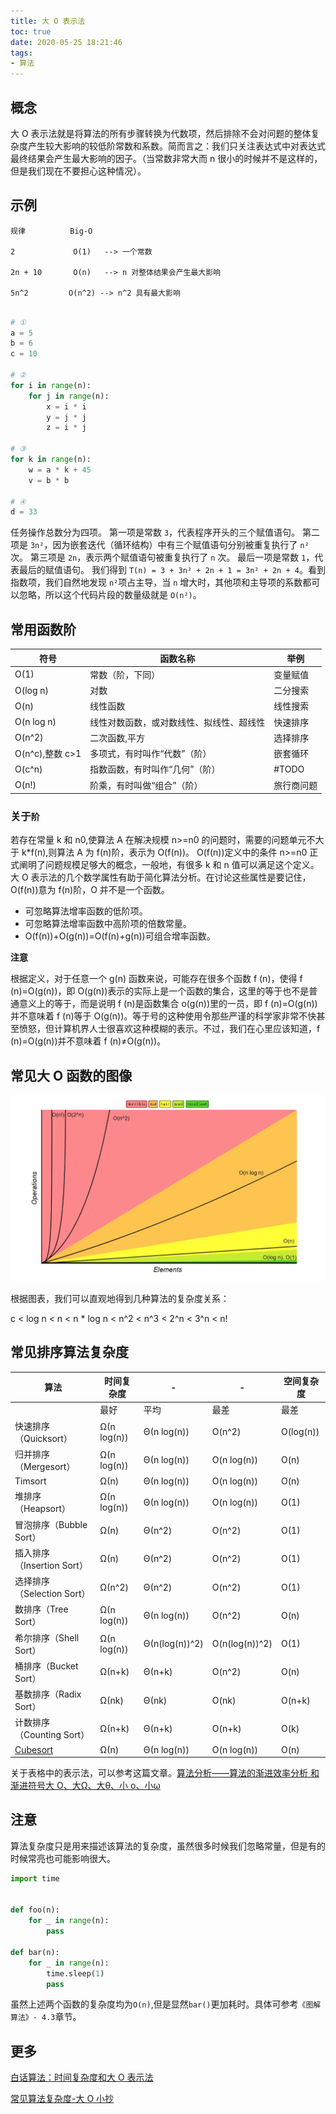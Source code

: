 ```yaml
---
title: 大 O 表示法
toc: true
date: 2020-05-25 18:21:46
tags:
- 算法
---
```


## 概念

大 O 表示法就是将算法的所有步骤转换为代数项，然后排除不会对问题的整体复杂度产生较大影响的较低阶常数和系数。简而言之：我们只关注表达式中对表达式最终结果会产生最大影响的因子。（当常数非常大而 n 很小的时候并不是这样的，但是我们现在不要担心这种情况）。

## 示例
```shell
规律          Big-O

2             O(1)   --> 一个常数

2n + 10       O(n)   --> n 对整体结果会产生最大影响

5n^2         O(n^2) --> n^2 具有最大影响
```

```python

# ①
a = 5
b = 6
c = 10

# ②
for i in range(n):
    for j in range(n):
        x = i * i
        y = j * j
        z = i * j
        
# ③
for k in range(n):
    w = a * k + 45
    v = b * b
    
# ④
d = 33
```
任务操作总数分为四项。
第一项是常数 `3`，代表程序开头的三个赋值语句。
第二项是 `3n²`，因为嵌套迭代（循环结构）中有三个赋值语句分别被重复执行了 `n²` 次。
第三项是 `2n`，表示两个赋值语句被重复执行了 `n` 次。
最后一项是常数 `1`，代表最后的赋值语句。
我们得到 `T(n) = 3 + 3n² + 2n + 1 = 3n² + 2n + 4`。看到指数项，我们自然地发现 `n²`项占主导，当 `n` 增大时，其他项和主导项的系数都可以忽略，所以这个代码片段的数量级就是 `O(n²)`。

## 常用函数阶

| 符号         | 函数名称                             |           举例|
| -------------- | ---------------------------------------- | --- |
| O(1)           | 常数（阶，下同）                 |   变量赋值  |
| O(log n)       | 对数                                   |   二分搜索   |
| O(n)           | 线性函数                             |线性搜索|
| O(n log n)     | 线性对数函数，或对数线性、拟线性、超线性 |快速排序|
| O(n^2)         | 二次函数,平方                      | 选择排序  |
| O(n^c),整数 c>1 | 多项式，有时叫作“代数”（阶） | 嵌套循环 |
| O(c^n)         | 指数函数，有时叫作“几何”（阶） | #TODO  |
| O(n!)          | 阶乘，有时叫做“组合”（阶） | 旅行商问题 |

### 关于`阶`

若存在常量 k 和 n0,使算法 A 在解决规模 n>=n0 的问题时，需要的问题单元不大于 k*f(n),则算法 A 为 f(n)阶，表示为 O(f(n))。
O(f(n))定义中的条件 n>=n0 正式阐明了问题规模足够大的概念，一般地，有很多 k 和 n 值可以满足这个定义。大 O 表示法的几个数学属性有助于简化算法分析。在讨论这些属性是要记住，O(f(n))意为 f(n)阶，O 并不是一个函数。
- 可忽略算法增率函数的低阶项。
- 可忽略算法增率函数中高阶项的倍数常量。
- O(f(n))+O(g(n))=O(f(n)+g(n))可组合增率函数。

**注意**

根据定义，对于任意一个 g(n) 函数来说，可能存在很多个函数 f (n)，使得 f (n)=O(g(n))，即 O(g(n))表示的实际上是一个函数的集合，这里的等于也不是普通意义上的等于，而是说明 f (n)是函数集合 o(g(n))里的一员，即 f (n)=O(g(n))并不意味着 f (n)等于 O(g(n))。等于号的这种使用令那些严谨的科学家非常不快甚至愤怒，但计算机界人士很喜欢这种模糊的表示。不过，我们在心里应该知道，f (n)=O(g(n))并不意味着 f (n)≠O(g(n))。

## 常见大 O 函数的图像

![大 O 复杂度图表](./img/big_O_figure.jpg)

根据图表，我们可以直观地得到几种算法的复杂度关系：

c < log n < n < n * log n < n^2 < n^3 < 2^n < 3^n < n!

## 常见排序算法复杂度

| 算法                     | 时间复杂度 |         -       |      -          | 空间复杂度 |
| -------------------------- | ----------- | -------------- | -------------- | ---------- |
|                            | 最好      | 平均         | 最差         | 最差     |
| 快速排序（Quicksort）  | Ω(n log(n)) | Θ(n log(n))   | O(n^2)         | O(log(n))  |
| 归并排序（Mergesort） | Ω(n log(n)) | Θ(n log(n))   | O(n log(n))    | O(n)       |
| Timsort                    | Ω(n)       | Θ(n log(n))   | O(n log(n))    | O(n)       |
| 堆排序（Heapsort）    | Ω(n log(n)) | Θ(n log(n))   | O(n log(n))    | O(1)       |
| 冒泡排序（Bubble Sort） | Ω(n)       | Θ(n^2)        | O(n^2)         | O(1)       |
| 插入排序（Insertion Sort） | Ω(n)       | Θ(n^2)        | O(n^2)         | O(1)       |
| 选择排序（Selection Sort） | Ω(n^2)     | Θ(n^2)        | O(n^2)         | O(1)       |
| 数排序（Tree Sort）   | Ω(n log(n)) | Θ(n log(n))   | O(n^2)         | O(n)       |
| 希尔排序（Shell Sort） | Ω(n log(n)) | Θ(n(log(n))^2) | O(n(log(n))^2) | O(1)       |
| 桶排序（Bucket Sort） | Ω(n+k)     | Θ(n+k)        | O(n^2)         | O(n)       |
| 基数排序（Radix Sort） | Ω(nk)      | Θ(nk)         | O(nk)          | O(n+k)     |
| 计数排序（Counting Sort） | Ω(n+k)     | Θ(n+k)        | O(n+k)         | O(k)       |
| [Cubesort](http://en.wikipedia.org/wiki/Cubesort) | Ω(n)       | Θ(n log(n))   | O(n log(n))    | O(n)       |

关于表格中的表示法，可以参考这篇文章。[算法分析——算法的渐进效率分析 和 渐进符号大 O、大Ω、大θ、小 o、小ω](https://blog.csdn.net/qq_28382071/article/details/80193541)
## 注意

算法复杂度只是用来描述该算法的复杂度，虽然很多时候我们忽略常量，但是有的时候常亮也可能影响很大。
```python
import time


def foo(n):
    for _ in range(n):
        pass
        
def bar(n):
    for _ in range(n):
        time.sleep(1)
        pass
```
虽然上述两个函数的复杂度均为`O(n)`,但是显然`bar()`更加耗时。具体可参考`《图解算法》- 4.3`章节。

## 更多

[白话算法：时间复杂度和大 O 表示法](https://www.jianshu.com/p/59d09b9cee58)

[常见算法复杂度-大 O 小抄](http://bigocheatsheet.com/)